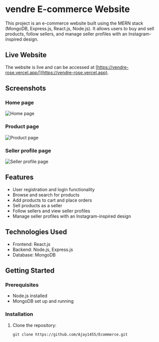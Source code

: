 # vendre E-commerce Website

This project is an e-commerce website built using the MERN stack (MongoDB, Express.js, React.js, Node.js). It allows users to buy and sell products, follow sellers, and manage seller profiles with an Instagram-inspired design.

## Live Website

The website is live and can be accessed at [https://vendre-rose.vercel.app/](https://vendre-rose.vercel.app).

## Screenshots

### Home page
![Home page](https://i.postimg.cc/pVsq74f3/Screenshot-610.png)

### Product page
![Product page](https://i.postimg.cc/DZBd94X1/Screenshot-613.png)

### Seller profile page
![Seller profile page](https://i.postimg.cc/SsNcfQvR/Screenshot-633.png)

## Features

- User registration and login functionality
- Browse and search for products
- Add products to cart and place orders
- Sell products as a seller
- Follow sellers and view seller profiles
- Manage seller profiles with an Instagram-inspired design

## Technologies Used

- Frontend: React.js
- Backend: Node.js, Express.js
- Database: MongoDB

## Getting Started

### Prerequisites

- Node.js installed
- MongoDB set up and running

### Installation

1. Clone the repository:

   ```shell
   git clone https://github.com/Ajay1455/Ecommerce.git
